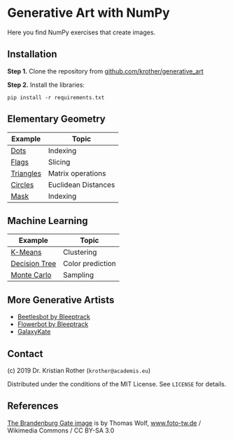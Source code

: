 
# Generative Art with NumPy

Here you find NumPy exercises that create images.

## Installation

**Step 1.** Clone the repository from [github.com/krother/generative_art](https://github.com/krother/generative_art)

**Step 2.** Install the libraries:

    pip install -r requirements.txt

## Elementary Geometry

| Example | Topic |
|-----------|--------|
| [Dots](dots/) | Indexing |
| [Flags](flags/) | Slicing |
| [Triangles](triangles/) | Matrix operations |
| [Circles](circles/) | Euclidean Distances |
| [Mask](mask/) | Indexing |

## Machine Learning

| Example | Topic |
|-----------|--------|
| [K-Means](kmeans/) | Clustering |
| [Decision Tree](dtree/) | Color prediction |
| [Monte Carlo](montecarlo/) | Sampling |


## More Generative Artists

* [Beetlesbot by Bleeptrack](https://beetles.bleeptrack.de/)
* [Flowerbot by Bleeptrack](https://blptrck.uber.space/flower/)
* [GalaxyKate](http://galaxykate.com/)

## Contact

(c) 2019 Dr. Kristian Rother (`krother@academis.eu`)

Distributed under the conditions of the MIT License. See `LICENSE` for details.

## References

[The Brandenburg Gate image](https://commons.wikimedia.org/wiki/File:Brandenburger_Tor_abends.jpg) is by Thomas Wolf, www.foto-tw.de / Wikimedia Commons / CC BY-SA 3.0
